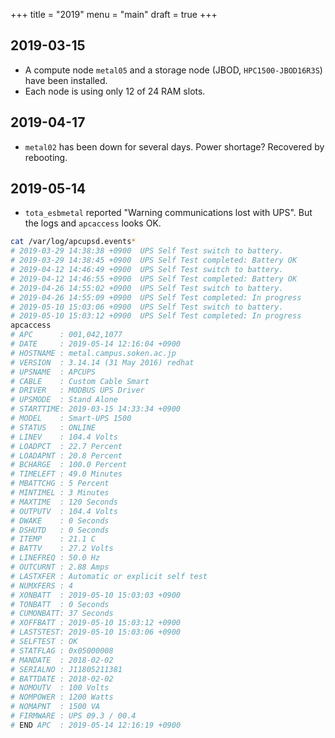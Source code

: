 +++
title = "2019"
menu = "main"
draft = true
+++

## 2019-03-15

-   A compute node `metal05` and a storage node (JBOD, `HPC1500-JBOD16R3S`) have been installed.
-   Each node is using only 12 of 24 RAM slots.

## 2019-04-17

-   `metal02` has been down for several days. Power shortage?
    Recovered by rebooting.

## 2019-05-14

-   `tota_esbmetal` reported "Warning communications lost with UPS".
    But the logs and `apcaccess` looks OK.

```sh
cat /var/log/apcupsd.events*
# 2019-03-29 14:38:38 +0900  UPS Self Test switch to battery.
# 2019-03-29 14:38:45 +0900  UPS Self Test completed: Battery OK
# 2019-04-12 14:46:49 +0900  UPS Self Test switch to battery.
# 2019-04-12 14:46:55 +0900  UPS Self Test completed: Battery OK
# 2019-04-26 14:55:02 +0900  UPS Self Test switch to battery.
# 2019-04-26 14:55:09 +0900  UPS Self Test completed: In progress
# 2019-05-10 15:03:06 +0900  UPS Self Test switch to battery.
# 2019-05-10 15:03:12 +0900  UPS Self Test completed: In progress
apcaccess
# APC      : 001,042,1077
# DATE     : 2019-05-14 12:16:04 +0900
# HOSTNAME : metal.campus.soken.ac.jp
# VERSION  : 3.14.14 (31 May 2016) redhat
# UPSNAME  : APCUPS
# CABLE    : Custom Cable Smart
# DRIVER   : MODBUS UPS Driver
# UPSMODE  : Stand Alone
# STARTTIME: 2019-03-15 14:33:34 +0900
# MODEL    : Smart-UPS 1500
# STATUS   : ONLINE
# LINEV    : 104.4 Volts
# LOADPCT  : 22.7 Percent
# LOADAPNT : 20.8 Percent
# BCHARGE  : 100.0 Percent
# TIMELEFT : 49.0 Minutes
# MBATTCHG : 5 Percent
# MINTIMEL : 3 Minutes
# MAXTIME  : 120 Seconds
# OUTPUTV  : 104.4 Volts
# DWAKE    : 0 Seconds
# DSHUTD   : 0 Seconds
# ITEMP    : 21.1 C
# BATTV    : 27.2 Volts
# LINEFREQ : 50.0 Hz
# OUTCURNT : 2.88 Amps
# LASTXFER : Automatic or explicit self test
# NUMXFERS : 4
# XONBATT  : 2019-05-10 15:03:03 +0900
# TONBATT  : 0 Seconds
# CUMONBATT: 37 Seconds
# XOFFBATT : 2019-05-10 15:03:12 +0900
# LASTSTEST: 2019-05-10 15:03:06 +0900
# SELFTEST : OK
# STATFLAG : 0x05000008
# MANDATE  : 2018-02-02
# SERIALNO : J11805211381
# BATTDATE : 2018-02-02
# NOMOUTV  : 100 Volts
# NOMPOWER : 1200 Watts
# NOMAPNT  : 1500 VA
# FIRMWARE : UPS 09.3 / 00.4
# END APC  : 2019-05-14 12:16:19 +0900
```
